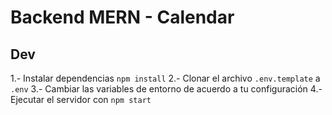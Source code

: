 # Backend MERN - Calendar

## Dev

1.- Instalar dependencias `npm install`
2.- Clonar el archivo `.env.template` a `.env`
3.- Cambiar las variables de entorno de acuerdo a tu configuración
4.- Ejecutar el servidor con `npm start`
